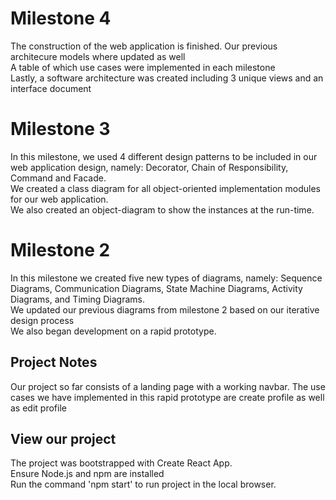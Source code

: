 # Milestone 4

The construction of the web application is finished. 
Our previous architecure models where updated as well <br>
A table of which use cases were implemented in each milestone <br>
Lastly, a software architecture was created including 3 unique views and an interface document

# Milestone 3

In this milestone, we used 4 different design patterns to be included in our web application design, namely: Decorator, Chain of Responsibility, Command and Facade. <br>
We created a class diagram for all object-oriented implementation modules for our web application. <br>
We also created an object-diagram to show the instances at the run-time.

# Milestone 2

In this milestone we created five new types of diagrams, namely: Sequence Diagrams, Communication Diagrams, State Machine Diagrams, Activity Diagrams, and Timing Diagrams.<br>
We updated our previous diagrams from milestone 2 based on our iterative design process <br>
We also began development on a rapid prototype.

## Project Notes

Our project so far consists of a landing page with a working navbar. The use cases we have implemented in this rapid prototype are create profile as well as edit profile

## View our project

The project was bootstrapped with Create React App. <br>
Ensure Node.js and npm are installed <br>
Run the command 'npm start' to run project in the local browser.
